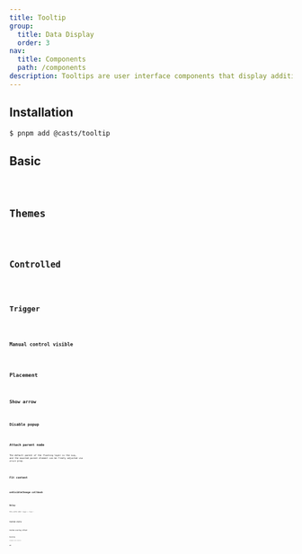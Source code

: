 ```yaml
---
title: Tooltip
group:
  title: Data Display
  order: 3
nav:
  title: Components
  path: /components
description: Tooltips are user interface components that display additional information or hints when a user hovers over or focuses on an element.
---
```


## Installation

```bash
$ pnpm add @casts/tooltip
```

## Basic

<code src="../examples/basic" />

## Themes

<code src="../examples/different-themes" />

## Controlled

<code src="../examples/controlled" />

## Trigger

<code src="../examples/trigger" />

### Manual control visible

<code src="../examples/manual-visible" />

## Placement

<code src="../examples/different-placement" />

## Show arrow

<code src="../examples/arrowless" />

## Disable popup

<code src="../examples/disabled" />

## Attach parent node

The default parent of the floating layer is the `body`, and the mounted parent element can be freely adjusted via `attach` prop.

<code src="../examples/attach" />

## Fit content

<code src="../examples/fit-content" />

## onVisibleChange callback

<code src="../examples/visible-callback" />

## Delay

Only works when `trigger = 'hover'`.

<code src="../examples/delay" />

## Custom style

<code src="../examples/custom-style" />

## Custom overlay offset

<code src="../examples/custom-overlay-offset" />

## Duration

disappear after duration.

<code src="../examples/duration" />

## API

<API src="@casts/tooltip"></API>
